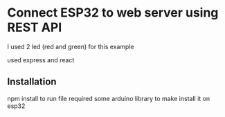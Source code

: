 # Connect ESP32 to web server using REST API

I used 2 led (red and green) for this example

used express and react

## Installation

npm install to run file
required some arduino library to make install it on esp32
